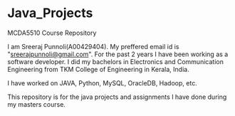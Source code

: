 # Java_Projects
MCDA5510 Course Repository

I am Sreeraj Punnoli(A00429404). My preffered email id is "sreerajpunnoli@gmail.com". For the past 2 years I have been working as a software developer. I did my bachelors in Electronics and Communication Engineering from TKM College of Engineering in Kerala, India.

I have worked on JAVA, Python, MySQL, OracleDB, Hadoop, etc.

This repository is for the java projects and assignments I have done during my masters course.

